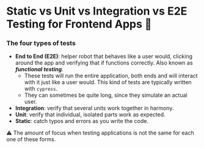 # Static vs Unit vs Integration vs E2E Testing for Frontend Apps 🧪

### The four types of tests

- **End to End (E2E)**: helper robot that behaves like a user would, clicking around the app and verifying that if functions correctly. Also known as **_functional testing_**.
  - These tests will run the entire application, both ends and will interact with it just like a user would. This kind of tests are typically written with `cypress`.
  - They can sometimes be quite long, since they simulate an actual user.
- **Integration**: verify that several units work together in harmony.
- **Unit**: verify that individual, isolated parts work as expected.
- **Static**: catch typos and errors as you write the code.

⚠️ The amount of focus when testing applications is not the same for each one of these forms.

